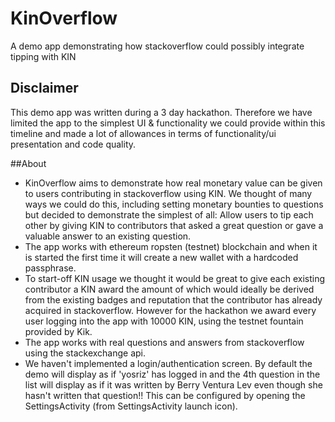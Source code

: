 # KinOverflow
A demo app demonstrating how stackoverflow could possibly integrate tipping with KIN

## Disclaimer
This demo app was written during a 3 day hackathon. Therefore we have limited the app to the simplest 
UI & functionality we could provide within this timeline and made a lot of allowances in terms of 
functionality/ui presentation and code quality.


##About
<ul>
<li>KinOverflow aims to demonstrate how real monetary value can be given to users contributing in stackoverflow using
 KIN. We thought of many ways we could do this, including setting monetary bounties to questions but decided to demonstrate 
 the simplest of all: Allow users to tip each other by giving KIN to contributors that asked a great question or 
 gave a valuable answer to an existing question.
<li>The app works with ethereum ropsten (testnet) blockchain and when it is started the first time it will create a 
new wallet with a hardcoded passphrase.
<li>To start-off KIN usage we thought it would be great to give each existing contributor a KIN award 
the amount of which would ideally be derived from the existing badges and reputation that the contributor has 
already acquired in stackoverflow. However for the hackathon we award every user logging into the app 
with 10000 KIN, using the testnet fountain provided by Kik. 
<li>The app works with real questions and answers from stackoverflow using the stackexchange api.
<li>We haven't implemented a login/authentication screen. By default the demo will display as if 'yosriz' 
has logged in and the 4th question in the list will display as if it was written by Berry Ventura Lev even though
she hasn't written that question!! 
This can be configured by opening the SettingsActivity (from SettingsActivity launch icon).
</ul>